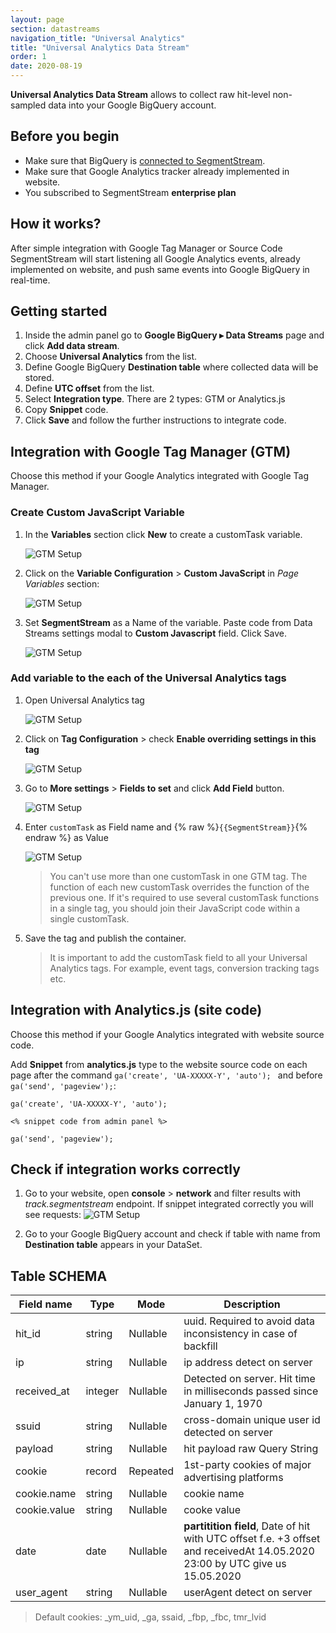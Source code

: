 ```yaml
---
layout: page
section: datastreams
navigation_title: "Universal Analytics"
title: "Universal Analytics Data Stream"
order: 1
date: 2020-08-19
---
```


**Universal Analytics Data Stream** allows to collect raw hit-level non-sampled data into your Google BigQuery account. 

## Before you begin

- Make sure that BigQuery is [connected to SegmentStream](/bigquery/connecting-bigquery).
- Make sure that Google Analytics tracker already implemented in website.
- You subscribed to SegmentStream **enterprise plan**

## How it works?

After simple integration with Google Tag Manager or Source Code SegmentStream will start listening all Google Analytics events, already implemented on website, and push same events into Google BigQuery in real-time.

## Getting started

1. Inside the admin panel go to **Google BigQuery ▸ Data Streams** page and click **Add data stream**.
2. Choose **Universal Analytics** from the list.
3. Define Google BigQuery **Destination table** where collected data will be stored.
4. Define **UTC offset** from the list.
5. Select **Integration type**. There are 2 types: GTM or Analytics.js
6. Copy **Snippet** code.
7. Click **Save** and follow the further instructions to integrate code.

## Integration with Google Tag Manager (GTM)

Choose this method if your Google Analytics integrated with Google Tag Manager.

### Create Custom JavaScript Variable

1. In the **Variables** section click **New** to create a customTask variable.

    ![GTM Setup](/img/datastreams/ua-gtm-1.png)

2. Click on the **Variable Configuration** > **Custom JavaScript** in *Page Variables* section: 

    ![GTM Setup](/img/datastreams/ua-gtm-2.png)

3. Set **SegmentStream** as a Name of the variable. Paste code from Data Streams settings modal to **Custom Javascript** field. Click Save.

    ![GTM Setup](/img/datastreams/ua-gtm-3.png)

### Add variable to the each of the Universal Analytics tags

1. Open Universal Analytics tag

    ![GTM Setup](/img/datastreams/ua-gtm-4.png)

2. Click on **Tag Configuration** > check **Enable overriding settings in this tag**

    ![GTM Setup](/img/datastreams/ua-gtm-5.png)

3. Go to **More settings** > **Fields to set** and click **Add Field** button.

    ![GTM Setup](/img/datastreams/ua-gtm-6.png)

4. Enter ```customTask``` as Field name and {% raw %}```{{SegmentStream}}```{% endraw %} as Value

    ![GTM Setup](/img/datastreams/ua-gtm-7.png)

    > You can't use more than one customTask in one GTM tag. The function of each new customTask overrides the function of the previous one. If it's required to use several customTask functions in a single tag, you should join their JavaScript code within a single customTask.

5. Save the tag and publish the container.

    > It is important to add the customTask field to all your Universal Analytics tags. For example, event tags, conversion tracking tags etc.

## Integration with Analytics.js (site code)

Choose this method if your Google Analytics integrated with website source code.

Add **Snippet** from **analytics.js** type to the website source code on each page after the command ```ga('create', 'UA-XXXXX-Y', 'auto'); ``` and before ```ga('send', 'pageview');```:

    ga('create', 'UA-XXXXX-Y', 'auto');

    <% snippet code from admin panel %>
    
    ga('send', 'pageview');


## Check if integration works correctly

1. Go to your website, open **console** > **network** and filter results with *track.segmentstream* endpoint. If snippet integrated correctly you will see requests:
    ![GTM Setup](/img/datastreams/datastreams-check.png)

2. Go to your Google BigQuery account and check if table with name from **Destination table** appears in your DataSet.

## Table SCHEMA
Field name|Type|Mode|Description
---|---|---|---
hit_id|string|Nullable|uuid.	Required to avoid data inconsistency in case of backfill
ip|string| Nullable|ip address	detect on server
received_at|integer|Nullable|Detected on server. Hit time in milliseconds passed since January 1, 1970
ssuid|string|Nullable|cross-domain unique user id	detected on server
payload|string|Nullable|hit payload	raw Query String
cookie|record|Repeated|1st-party cookies of major advertising platforms	
cookie.name|string|Nullable|cookie name	
cookie.value|string|Nullable|cooke value	
date|date|Nullable|**partitition field**,	Date of hit with UTC offset	f.e. +3 offset and receivedAt 14.05.2020 23:00 by UTC give us 15.05.2020
user_agent|string|Nullable|userAgent	detect on server

>Default cookies: _ym_uid, _ga, ssaid, _fbp, _fbc, tmr_lvid